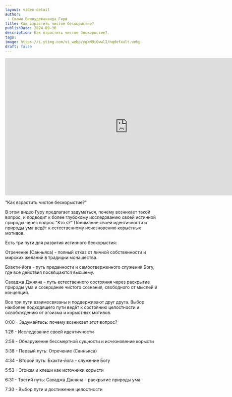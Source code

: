 ```yaml
---
layout: video-detail
author:
 - Свами Вишнудевананда Гири
title: Как взрастить чистое бескорыстие?
publishDate: 2024-09-30
description: Как взрастить чистое бескорыстие?. 
tags: 
image: https://i.ytimg.com/vi_webp/ygkM9iGwwlI/hqdefault.webp
draft: false
---
```


<iframe width="790" height="444" src="https://www.youtube.com/embed/ygkM9iGwwlI" frameborder="0" allowfullscreen=""></iframe> 

  "Как взрастить чистое бескорыстие?"

 В этом видео Гуру предлагает задуматься, почему возникает такой вопрос, и подводит к более глубокому исследованию своей истинной природы через вопрос "Кто я?" Понимание своей идентичности и природы ума ведёт к естественному исчезновению корыстных мотивов.

  
 Есть три пути для развития истинного бескорыстия:

  
 Отречение (Санньяса) - полный отказ от личной собственности и мирских желаний в традиции монашества.

  
 Бхакти-йога - путь преданности и самоотверженного служения Богу, где все действия посвящаются высшему.

  
 Сахаджа Джняна - путь естественного состояния через раскрытие природы ума и созерцание чистого сознания, свободного от мыслей и концепций.

  
 Все три пути взаимосвязаны и поддерживают друг друга. Выбор наиболее подходящего пути ведёт к состоянию целостности и освобождению от эгоизма и корыстных мотивов.

  
 0:00 - Задумайтесь: почему возникает этот вопрос?

 1:26 - Исследование своей идентичности

 2:56 - Обнаружение бессмертной сущности и исчезновение корысти

 3:38 - Первый путь: Отречение (Санньяса)

 4:34 - Второй путь: Бхакти-йога - служение Богу

 5:53 - Эгоизм и клеши как источники корысти

 6:31 - Третий путь: Сахаджа Джняна - раскрытие природы ума

 7:30 - Выбор пути и достижение целостности

  

 